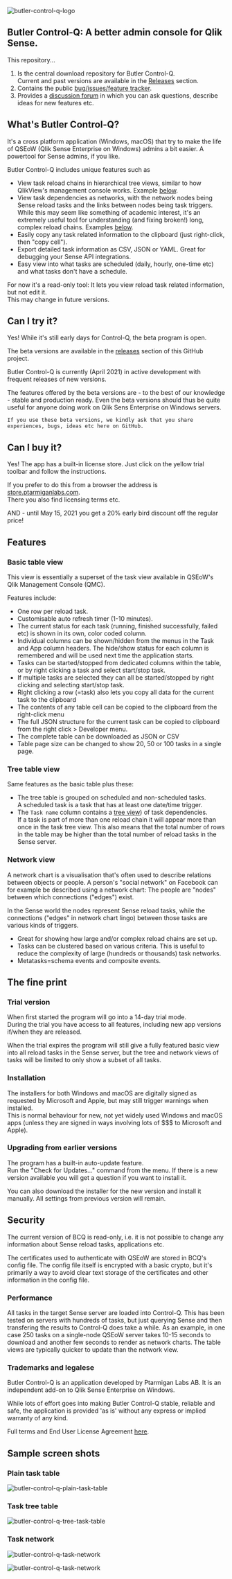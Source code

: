 ![butler-control-q-logo](./img/icon_128x128.png "Butler Control-Q logo")

## Butler Control-Q: A better admin console for Qlik Sense.

This repository...

1. Is the central download repository for Butler Control-Q.  
   Current and past versions are available in the [Releases](https://github.com/ptarmiganlabs/butler-control-q-public/releases) section.
2. Contains the public [bug/issues/feature tracker](https://github.com/ptarmiganlabs/butler-control-q-public/issues).
3. Provides a [discussion forum](https://github.com/ptarmiganlabs/butler-control-q-public/discussions) in which you can ask questions, describe ideas for new features etc.

## What's Butler Control-Q?

It's a cross platform application (Windows, macOS) that try to make the life of QSEoW (Qlik Sense Enterprise on Windows) admins a bit easier. 
A powertool for Sense admins, if you like.  

Butler Control-Q includes unique features such as

- View task reload chains in hierarchical tree views, similar to how QlikView's management console works. Example [below](#task-tree-table).
- View task dependencies as networks, with the network nodes being Sense reload tasks and the links between nodes being task triggers. While this may seem like something of academic interest, it's an extremely useful tool for understanding (and fixing broken!) long, complex reload chains. Examples [below](#task-network).
- Easily copy any task related information to the clipboard (just right-click, then "copy cell").
- Export detailed task information as CSV, JSON or YAML. Great for debugging your Sense API integrations.
- Easy view into what tasks are scheduled (daily, hourly, one-time etc) and what tasks don't have a schedule.

For now it's a read-only tool: It lets you view reload task related information, but not edit it.  
This may change in future versions.

## Can I try it?

Yes! While it's still early days for Control-Q, the beta program is open.

The beta versions are available in the [releases](https://github.com/ptarmiganlabs/butler-control-q-public/releases) section of this GitHub project.  

Butler Control-Q is currently (April 2021) in active development with frequent releases of new versions.  

The features offered by the beta versions are - to the best of our knowledge - stable and production ready. Even the beta versions should thus be quite useful for anyone doing work on Qlik Sens Enterprise on Windows servers.  

    If you use these beta versions, we kindly ask that you share experiences, bugs, ideas etc here on GitHub.

## Can I buy it?

Yes! The app has a built-in license store. Just click on the yellow trial toolbar and follow the instructions.

If you prefer to do this from a browser the address is [store.ptarmiganlabs.com](https://bcq.ptarmiganlabs.com/shop.html).  
There you also find licensing terms etc.

AND - until May 15, 2021 you get a 20% early bird discount off the regular price!

## Features

### Basic table view

This view is essentially a superset of the task view available in QSEoW's Qlik Management Console (QMC).

Features include:

- One row per reload task.
- Customisable auto refresh timer (1-10 minutes).
- The current status for each task (running, finished successfully, failed etc) is shown in its own, color coded column.
- Individual columns can be shown/hidden from the menus in the Task and App column headers. 
   The hide/show status for each column is remembered and will be used next time the application starts.
- Tasks can be started/stopped from dedicated columns within the table, or by right clicking a task and select start/stop task.
- If multiple tasks are selected they can all be started/stopped by right clicking and selecting start/stop task.
- Right clicking a row (=task) also lets you copy all data for the current task to the clipboard
- The contents of any table cell can be copied to the clipboard from the right-click menu
- The full JSON structure for the current task can be copied to clipboard from the right click > Developer menu.
- The complete table can be downloaded as JSON or CSV
- Table page size can be changed to show 20, 50 or 100 tasks in a single page.

### Tree table view

Same features as the basic table plus these:

- The tree table is grouped on scheduled and non-scheduled tasks.  
  A scheduled task is a task that has at least one date/time trigger.
- The `Task name` column contains a [tree view](#task-tree-table)) of task dependencies.  
  If a task is part of more than one reload chain it will appear more than once in the task tree view. This also means that the total number of rows in the table may be higher than the total number of reload tasks in the Sense server.

### Network view

A network chart is a visualisation that's often used to describe relations between objects or people. A person's "social network" on Facebook can for example be described using a network chart: The people are "nodes" between which connections ("edges") exist. 

In the Sense world the nodes represent Sense reload tasks, while the connections ("edges" in network chart lingo) between those tasks are various kinds of triggers.

- Great for showing how large and/or complex reload chains are set up.
- Tasks can be clustered based on various criteria. This is useful to reduce the complexity of large (hundreds or thousands) task networks.
- Metatasks=schema events and composite events.

## The fine print

### Trial version

When first started the program will go into a 14-day trial mode.  
During the trial you have access to all features, including new app versions if/when they are released.

When the trial expires the program will still give a fully featured basic view into all reload tasks in the Sense server, but the tree and network views of tasks will be limited to only show a subset of all tasks.

### Installation

The installers for both Windows and macOS are digitally signed as requested by Microsoft and Apple, but may still trigger warnings when installed.  
This is normal behaviour for new, not yet widely used Windows and macOS apps (unless they are signed in ways involving lots of $$$ to Microsoft and Apple).

### Upgrading from earlier versions

The program has a built-in auto-update feature.  
Run the "Check for Updates..." command from the menu. If there is a new version available you will get a question if you want to install it.

You can also download the installer for the new version and install it manually. All settings from previous version will remain.

## Security

The current version of BCQ is read-only, i.e. it is not possible to change any information about Sense reload tasks, applications etc. 

The certificates used to authenticate with QSEoW are stored in BCQ's config file. The config file itself is encrypted with a basic crypto, but it's primarily a way to avoid clear text storage of the certificates and other information in the config file.

### Performance

All tasks in the target Sense server are loaded into Control-Q. This has been tested on servers with hundreds of tasks, but just querying Sense and then transfering the results to Control-Q does take a while. As an example, in one case 250 tasks on a single-node QSEoW server takes 10-15 seconds to download and another few seconds to render as network charts. The table views are typically quicker to update than the network view.

### Trademarks and legalese

Butler Control-Q is an application developed by Ptarmigan Labs AB. It is an independent add-on to Qlik Sense Enterprise on Windows.

While lots of effort goes into making Butler Control-Q stable, reliable and safe, the application is provided 'as is' without any express or implied warranty of any kind.

Full terms and End User License Agreement [here](https://github.com/ptarmiganlabs/butler-control-q-public/blob/main/eula.md).

## Sample screen shots

### Plain task table

![butler-control-q-plain-task-table](./img/butler-control-q-plain-task-table.png "Butler Control-Q plain task table")

### Task tree table

![butler-control-q-tree-task-table](./img/butler-control-q-tree-task-table.png "Butler Control-Q tree task table")

### Task network

![butler-control-q-task-network](./img/butler-control-q-task-network-2.png "Butler Control-Q task network")

![butler-control-q-task-network](./img/butler-control-q-task-network-1.png "Butler Control-Q task network")
